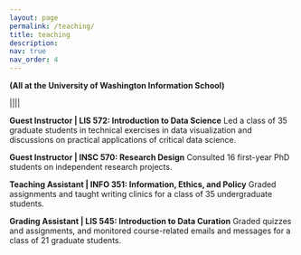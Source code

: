 ```yaml
---
layout: page
permalink: /teaching/
title: teaching
description: 
nav: true
nav_order: 4
---
```


**(All at the University of Washington Information School)**

||||

**Guest Instructor | LIS 572: Introduction to Data Science**
Led a class of 35 graduate students in technical exercises in data visualization and discussions on practical applications of critical data science. 

**Guest Instructor | INSC 570: Research Design**
Consulted 16 first-year PhD students on independent research projects.

**Teaching Assistant | INFO 351: Information, Ethics, and Policy**
Graded assignments and taught writing clinics for a class of 35 undergraduate students.

**Grading Assistant | LIS 545: Introduction to Data Curation** 
Graded quizzes and assignments, and monitored course-related emails and messages for a class of 21 graduate students. 
